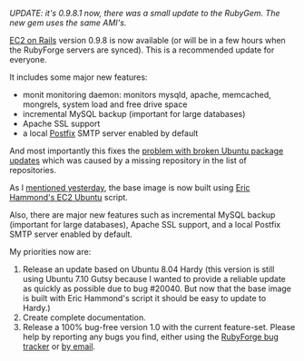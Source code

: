 _UPDATE: it's 0.9.8.1 now, there was a small update to the RubyGem. The new
gem uses the same AMI's._

[EC2 on Rails][10] version 0.9.8 is now available (or will be in a few hours
when the RubyForge servers are synced). This is a recommended update for
everyone.

   [10]: http://ec2onrails.rubyforge.org/

It includes some major new features:

  * monit monitoring daemon: monitors mysqld, apache, memcached, mongrels, system load and free drive space
  * incremental MySQL backup (important for large databases)
  * Apache SSL support
  * a local [Postfix][11] SMTP server enabled by default

  [11]: http://www.postfix.org/

And most importantly this fixes the [problem with broken Ubuntu package
updates][12] which was caused by a missing repository in the list of
repositories.

   [12]: http://rubyforge.org/tracker/index.php?func=detail&aid=20040&group_id=4552&atid=17558

As I [mentioned yesterday][13], the base image is now built using [Eric
Hammond's EC2 Ubuntu][14] script.

   [13]: /2008/05/18/open-source-made-my-life-easier-today/
   [14]: http://alestic.com/

Also, there are major new features such as incremental MySQL backup (important
for large databases), Apache SSL support, and a local Postfix SMTP server
enabled by default.

My priorities now are:

  1. Release an update based on Ubuntu 8.04 Hardy (this version is still using Ubuntu 7.10 Gutsy because I wanted to provide a reliable update as quickly as possible due to bug #20040. But now that the base image is built with Eric Hammond's script it should be easy to update to Hardy.)
  2. Create complete documentation.
  3. Release a 100% bug-free version 1.0 with the current feature-set. Please help by reporting any bugs you find, either using the [RubyForge bug tracker][15] or [by email][16].

   [15]: http://rubyforge.org/tracker/index.php?group_id=4552&atid=17558
   [16]: /contact

